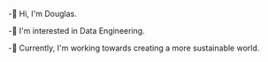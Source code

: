 -👋 Hi, I'm Douglas.

-👀 I'm interested in Data Engineering.

-🌱 Currently, I'm working towards creating a more sustainable world.
